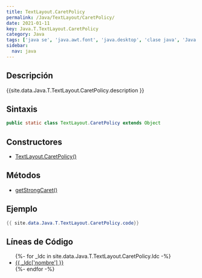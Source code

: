 ```yaml
---
title: TextLayout.CaretPolicy
permalink: /Java/TextLayout/CaretPolicy/
date: 2021-01-11
key: Java.T.TextLayout.CaretPolicy
category: Java
tags: ['java se', 'java.awt.font', 'java.desktop', 'clase java', 'Java 1.0']
sidebar: 
  nav: java
---
```


## Descripción
{{site.data.Java.T.TextLayout.CaretPolicy.description }}

## Sintaxis
~~~java
public static class TextLayout.CaretPolicy extends Object
~~~

## Constructores
* [TextLayout.CaretPolicy()](/Java/TextLayout/CaretPolicy/TextLayout/CaretPolicy/)

## Métodos
* [getStrongCaret()](/Java/TextLayout/CaretPolicy/getStrongCaret)

## Ejemplo
~~~java
{{ site.data.Java.T.TextLayout.CaretPolicy.code}}
~~~

## Líneas de Código
<ul>
{%- for _ldc in site.data.Java.T.TextLayout.CaretPolicy.ldc -%}
   <li>
       <a href="{{_ldc['url'] }}">{{ _ldc['nombre'] }}</a>
   </li>
{%- endfor -%}
</ul>
